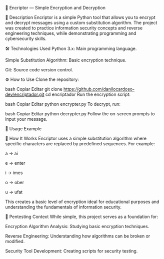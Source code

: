 🔐 Encriptor — Simple Encryption and Decryption

🚀 Description
Encriptor is a simple Python tool that allows you to encrypt and decrypt messages using a custom substitution algorithm. The project was created to practice information security concepts and reverse engineering techniques, while demonstrating programming and cybersecurity skills.

🛠️ Technologies Used
Python 3.x: Main programming language.

Simple Substitution Algorithm: Basic encryption technique.

Git: Source code version control.

⚙️ How to Use
Clone the repository:

bash
Copiar
Editar
git clone https://github.com/danilocardoso-dev/encriptador.git
cd encriptador
Run the encryption script:

bash
Copiar
Editar
python encrypter.py
To decrypt, run:

bash
Copiar
Editar
python decrypter.py
Follow the on-screen prompts to input your message.

📸 Usage Example

🧪 How It Works
Encriptor uses a simple substitution algorithm where specific characters are replaced by predefined sequences. For example:

a → ai

e → enter

i → imes

o → ober

u → ufat

This creates a basic level of encryption ideal for educational purposes and understanding the fundamentals of information security.

🔐 Pentesting Context
While simple, this project serves as a foundation for:

Encryption Algorithm Analysis: Studying basic encryption techniques.

Reverse Engineering: Understanding how algorithms can be broken or modified.

Security Tool Development: Creating scripts for security testing.
